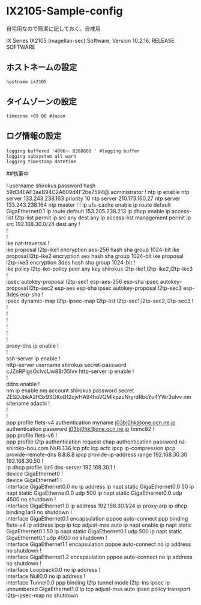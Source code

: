 # IX2105-Sample-config

自宅用なので簡潔に記しておく。自戒用

 IX Series IX2105 (magellan-sec) Software, Version 10.2.16, RELEASE SOFTWARE
 
## ホストネームの設定
```IX2015
hostname ix2105 
```

## タイムゾーンの設定
```
timezone +09 00 #Japan
```

## ログ情報の設定
```
logging buffered '4096～ 8388608 ' #logging buffer
logging subsystem all warn
logging timestamp datetime
```

##執筆中

!
username shirokus password hash 59d34EAF3aeB94C2A609d4F2be7594@ administrator
!
ntp ip enable
ntp server 133.243.238.163 priority 10
ntp server 210.173.160.27
ntp server 133.243.238.164
ntp master
!
!
ip ufs-cache enable
ip route default GigaEthernet0.1
ip route default 153.205.238.213
ip dhcp enable
ip access-list l2tp-list permit ip src any dest any
ip access-list management permit ip src 192.168.30.0/24 dest any
!       
!       
!       
ike nat-traversal
!       
ike proposal l2tp-ike1 encryption aes-256 hash sha group 1024-bit
ike proposal l2tp-ike2 encryption aes hash sha group 1024-bit
ike proposal l2tp-ike3 encryption 3des hash sha group 1024-bit
!       
ike policy l2tp-ike-policy peer any key shirokus l2tp-ike1,l2tp-ike2,l2tp-ike3
!       
ipsec autokey-proposal l2tp-sec1 esp-aes-256 esp-sha
ipsec autokey-proposal l2tp-sec2 esp-aes esp-sha
ipsec autokey-proposal l2tp-sec3 esp-3des esp-sha
!       
ipsec dynamic-map l2tp-ipsec-map l2tp-list l2tp-sec1,l2tp-sec2,l2tp-sec3
!       
!       
!       
!       
!       
!       
!       
proxy-dns ip enable
!       
!       
ssh-server ip enable
!       
http-server username shirokus secret-password cJZnRPlgsOclvcUw8Br35Ivv
http-server ip enable
!       
!       
ddns enable
!       
nm ip enable
nm account shirokus password secret ZESDJbkA2H3x9SOKoBf2cjvHA94hoVQMIkpzuNryrdRboYu4YWr3uIvv
nm sitename adachi
!       
!       
!       
ppp profile flets-v4
  authentication myname j03bj0hk@one.ocn.ne.jp
  authentication password j03bj0hk@one.ocn.ne.jp fmmc82
!       
ppp profile flets-v6
!       
ppp profile l2tp
  authentication request chap
  authentication password nz-shiroko-bou.com NsRi336
  lcp pfc
  lcp acfc
  ipcp ip-compression
  ipcp provide-remote-dns 8.8.8.8
  ipcp provide-ip-address range 192.168.30.30 192.168.30.50
!       
ip dhcp profile lan1
  dns-server 192.168.30.1
!       
device GigaEthernet0
!       
device GigaEthernet1
!       
interface GigaEthernet0.0
  no ip address
  ip napt static GigaEthernet0.0 50
  ip napt static GigaEthernet0.0 udp 500
  ip napt static GigaEthernet0.0 udp 4500
  no shutdown
!       
interface GigaEthernet1.0
  ip address 192.168.30.1/24
  ip proxy-arp
  ip dhcp binding lan1
  no shutdown
!       
interface GigaEthernet0.1
  encapsulation pppoe
  auto-connect
  ppp binding flets-v4
  ip address ipcp
  ip tcp adjust-mss auto
  ip napt enable
  ip napt static GigaEthernet0.1 50
  ip napt static GigaEthernet0.1 udp 500
  ip napt static GigaEthernet0.1 udp 4500
  no shutdown
!       
interface GigaEthernet1.1
  encapsulation pppoe
  auto-connect
  no ip address
  no shutdown
!       
interface GigaEthernet1.2
  encapsulation pppoe
  auto-connect
  no ip address
  no shutdown
!       
interface Loopback0.0
  no ip address
!       
interface Null0.0
  no ip address
!       
interface Tunnel0.0
  ppp binding l2tp
  tunnel mode l2tp-lns ipsec
  ip unnumbered GigaEthernet1.0
  ip tcp adjust-mss auto
  ipsec policy transport l2tp-ipsec-map
  no shutdown
